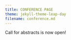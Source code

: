 ```yaml
---
title: CONFERENCE PAGE
theme: jekyll-theme-leap-day
filename: conference.md
---
```


Call for abstracts is now open!